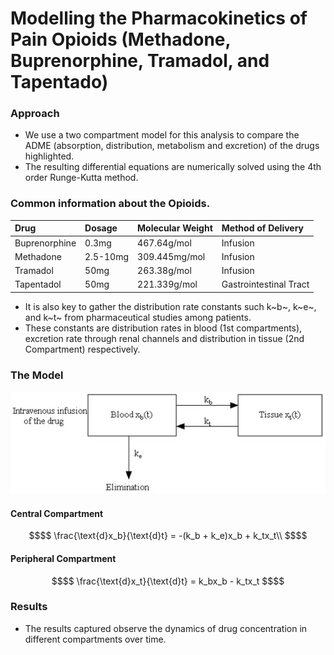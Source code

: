# Modelling the Pharmacokinetics of Pain Opioids (Methadone, Buprenorphine, Tramadol, and Tapentado)

### Approach
- We use a two compartment model for this analysis to compare the ADME (absorption, distribution, metabolism and excretion) of the drugs highlighted.
- The resulting differential equations are numerically solved using the 4th order Runge-Kutta method.

### Common information about the Opioids.
|Drug|Dosage|Molecular Weight|Method of Delivery|   
|:---|:---|:---|:---|
|Buprenorphine  |0.3mg   |467.64g/mol       |Infusion              |
|Methadone      |2.5-10mg|309.445mg/mol     |Infusion              |
|Tramadol       |50mg    |263.38g/mol       |Infusion              |
|Tapentadol     |50mg    |221.339g/mol      |Gastrointestinal Tract|


- It is also key to gather the distribution rate constants such k~b~, k~e~, and k~t~ from pharmaceutical studies among patients.
- These constants are distribution rates in blood (1st compartments), excretion rate through renal channels and distribution in tissue (2nd Compartment) respectively.

### The Model
![Two Compartment Model](images/image.png "title")
 
 #### Central Compartment 
```math
$$
\frac{\text{d}x_b}{\text{d}t} = -(k_b + k_e)x_b + k_tx_t\\
$$
```

#### Peripheral Compartment
```math
$$
\frac{\text{d}x_t}{\text{d}t} = k_bx_b - k_tx_t
$$
```


### Results
- The results captured observe the dynamics of drug concentration in different compartments over time.

